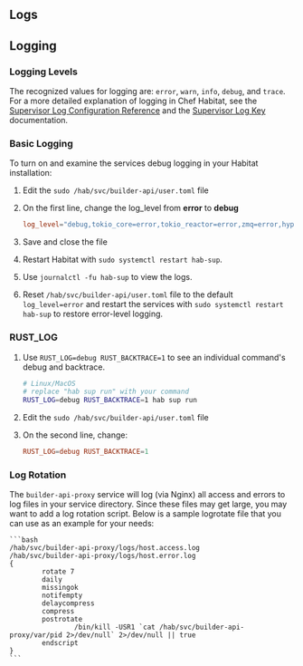 ## Logs

## Logging

### Logging Levels

The recognized values for logging are: `error`, `warn`, `info`, `debug`, and `trace`.
For a more detailed explanation of logging in Chef Habitat, see the [Supervisor Log Configuration Reference](https://www.habitat.sh/docs/reference/#supervisor-log-configuration-reference) and the [Supervisor Log Key](https://www.habitat.sh/docs/reference/#supervisor-log-key) documentation.

### Basic Logging

To turn on and examine the services debug logging in your Habitat installation:

1. Edit the `sudo /hab/svc/builder-api/user.toml` file
1. On the first line, change the log_level from **error** to **debug**

    ```toml
    log_level="debug,tokio_core=error,tokio_reactor=error,zmq=error,hyper=error"
    ```

1. Save and close the file
1. Restart Habitat with `sudo systemctl restart hab-sup`.
1. Use `journalctl -fu hab-sup` to view the logs.
1. Reset `/hab/svc/builder-api/user.toml` file to the default `log_level=error` and restart the services with `sudo systemctl restart hab-sup` to restore error-level logging.

### RUST_LOG

1. Use `RUST_LOG=debug RUST_BACKTRACE=1` to see an individual command's debug and backtrace.

    ```bash
    # Linux/MacOS
    # replace "hab sup run" with your command
    RUST_LOG=debug RUST_BACKTRACE=1 hab sup run
    ```

1. Edit the `sudo /hab/svc/builder-api/user.toml` file
1. On the second line, change:

    ```toml
    RUST_LOG=debug RUST_BACKTRACE=1
    ```

### Log Rotation

The `builder-api-proxy` service will log (via Nginx) all access and errors to log files in your service directory. Since these files may get large, you may want to add a log rotation script. Below is a sample logrotate file that you can use as an example for your needs:

    ```bash
    /hab/svc/builder-api-proxy/logs/host.access.log
    /hab/svc/builder-api-proxy/logs/host.error.log
    {
            rotate 7
            daily
            missingok
            notifempty
            delaycompress
            compress
            postrotate
                    /bin/kill -USR1 `cat /hab/svc/builder-api-proxy/var/pid 2>/dev/null` 2>/dev/null || true
            endscript
    }
    ```
